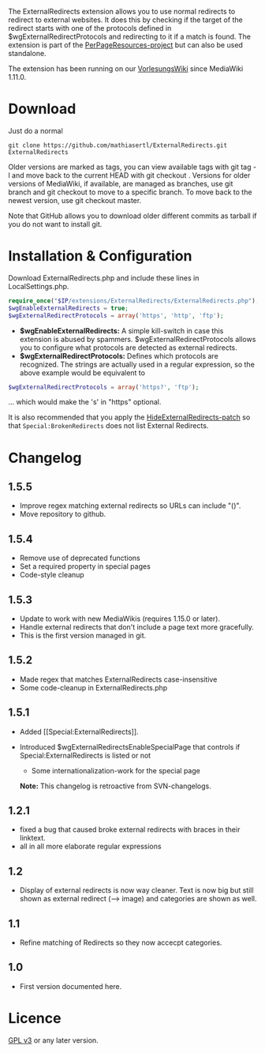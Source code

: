 The ExternalRedirects extension allows you to use normal redirects to redirect
to external websites. It does this by checking if the target of the redirect
starts with one of the protocols defined in $wgExternalRedirectProtocols and
redirecting to it if a match is found. The extension is part of the
[PerPageResources-project](https://fs.fsinf.at/wiki/PerPageResources) but can
also be used standalone.

The extension has been running on our [VorlesungsWiki](https://vowi.fsinf.at)
since MediaWiki 1.11.0.

Download 
========

Just do a normal

```
git clone https://github.com/mathiasertl/ExternalRedirects.git ExternalRedirects
```

Older versions are marked as tags, you can view available tags with git tag -l
and move back to the current HEAD with git checkout <tag-name>. Versions for
older versions of MediaWiki, if available, are managed as branches, use git
branch and git checkout <branch> to move to a specific branch. To move back to
the newest version, use git checkout master.

Note that GitHub allows you to download older different commits as tarball if
you do not want to install git. 

Installation & Configuration
============================

Download ExternalRedirects.php and include these lines in LocalSettings.php.
```php
require_once("$IP/extensions/ExternalRedirects/ExternalRedirects.php");
$wgEnableExternalRedirects = true;
$wgExternalRedirectProtocols = array('https', 'http', 'ftp');
```

* **$wgEnableExternalRedirects:** A simple kill-switch in case this extension is
abused by spammers. $wgExternalRedirectProtocols allows you to configure what
protocols are detected as external redirects.
* **$wgExternalRedirectProtocols:** Defines which protocols are recognized. The
strings are actually used in a regular expression, so the above example would
be equivalent to

```php
$wgExternalRedirectProtocols = array('https?', 'ftp');
```

... which would make the 's' in "https" optional.


It is also recommended that you apply the
[HideExternalRedirects-patch](https://fs.fsinf.at/wiki/HideExternalRedirects)
so that ```Special:BrokenRedirects``` does not list External Redirects.

Changelog
=========

1.5.5
-----
* Improve regex matching external redirects so URLs can include "()".
* Move repository to github.

1.5.4
-----
* Remove use of deprecated functions
* Set a required property in special pages
* Code-style cleanup

1.5.3
-----
* Update to work with new MediaWikis (requires 1.15.0 or later).
* Handle external redirects that don't include a page text more gracefully.
* This is the first version managed in git.

1.5.2
-----
* Made regex that matches ExternalRedirects case-insensitive
* Some code-cleanup in ExternalRedirects.php

1.5.1
-----
* Added [[Special:ExternalRedirects]]. 
* Introduced $wgExternalRedirectsEnableSpecialPage that controls if
  Special:ExternalRedirects is listed or not

  * Some internationalization-work for the special page

  **Note:** This changelog is retroactive from SVN-changelogs.

1.2.1
-----
* fixed a bug that caused broke external redirects with braces in their
linktext.
* all in all more elaborate regular expressions

1.2
---
* Display of external redirects is now way cleaner. Text is now big but still
shown as external redirect (--> image) and categories are shown as well.

1.1
---
* Refine matching of Redirects so they now accecpt categories.

1.0
---
* First version documented here.

Licence
=======

[GPL v3](http://www.gnu.org/licenses/gpl-3.0.html) or any later version. 


